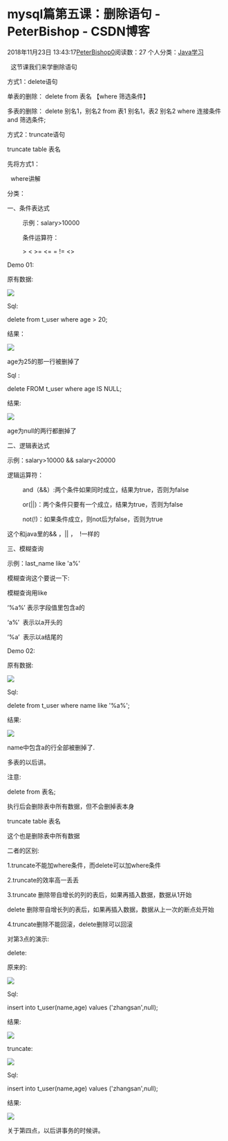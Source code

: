 # mysql篇第五课：删除语句 - PeterBishop - CSDN博客





2018年11月23日 13:43:17[PeterBishop0](https://me.csdn.net/qq_40061421)阅读数：27
个人分类：[Java学习](https://blog.csdn.net/qq_40061421/article/category/8087498)









  这节课我们来学删除语句



方式1：delete语句 

单表的删除： delete from 表名 【where 筛选条件】

多表的删除： delete 别名1，别名2 from 表1 别名1，表2 别名2 where 连接条件 and 筛选条件;

方式2：truncate语句

truncate table 表名



先将方式1：

  where讲解

分类：

一、条件表达式

         示例：salary>10000

         条件运算符：

         > < >= <= = != <>



Demo 01:



原有数据:

![](https://img-blog.csdnimg.cn/20181123132416458.png)



Sql:

delete from t_user where age > 20;



结果：



![](https://img-blog.csdnimg.cn/20181123132416649.png)



age为25的那一行被删掉了



Sql :

delete FROM t_user where age IS NULL;



结果:

![](https://img-blog.csdnimg.cn/20181123132416782.png)



age为null的两行都删掉了





二、逻辑表达式

示例：salary>10000 && salary<20000



逻辑运算符：



         and（&&）:两个条件如果同时成立，结果为true，否则为false

         or(||)：两个条件只要有一个成立，结果为true，否则为false

         not(!)：如果条件成立，则not后为false，否则为true



这个和java里的&& ，|| ，  !一样的



三、模糊查询

示例：last_name like 'a%'



模糊查询这个要说一下:



模糊查询用like

‘%a%’ 表示字段值里包含a的

‘a%’  表示以a开头的

‘%a’  表示以a结尾的



Demo 02:

原有数据:

![](https://img-blog.csdnimg.cn/20181123132416791.png)



Sql:

delete from t_user where name like '%a%';



结果:

![](https://img-blog.csdnimg.cn/20181123132416706.png)



name中包含a的行全部被删掉了.



多表的以后讲。



注意:

delete from 表名;

执行后会删除表中所有数据，但不会删掉表本身



truncate table 表名

这个也是删除表中所有数据



二者的区别:

1.truncate不能加where条件，而delete可以加where条件



2.truncate的效率高一丢丢



3.truncate 删除带自增长的列的表后，如果再插入数据，数据从1开始

delete 删除带自增长列的表后，如果再插入数据，数据从上一次的断点处开始



4.truncate删除不能回滚，delete删除可以回滚



对第3点的演示:

delete:

原来的:

![](https://img-blog.csdnimg.cn/20181123132416739.png)



Sql:

insert into t_user(name,age) values ('zhangsan',null);



结果:

![](https://img-blog.csdnimg.cn/20181123132416744.png)





truncate:

![](https://img-blog.csdnimg.cn/20181123132416825.png)



Sql:

insert into t_user(name,age) values ('zhangsan',null);



结果:

![](https://img-blog.csdnimg.cn/20181123132416899.png)



关于第四点，以后讲事务的时候讲。



